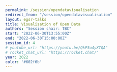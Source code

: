 ```yaml
---
permalink: /session/opendatavisualisation
redirect_from: "/session/opendatavisualisation"
layout: egsr-talks
title: Visualisation of Open Data 
authors: "Session chair: TBC"
start: "2022-06-30T13:55:00Z"
end: "2022-06-30T15:00:00Z"
session_id: 4
# youtube_url: "https://youtu.be/QkP5u4yXTQA"
# rocket_chat_url: "https://rocket.chat/"
year: 2022
color: '#602f6b'
---
```

